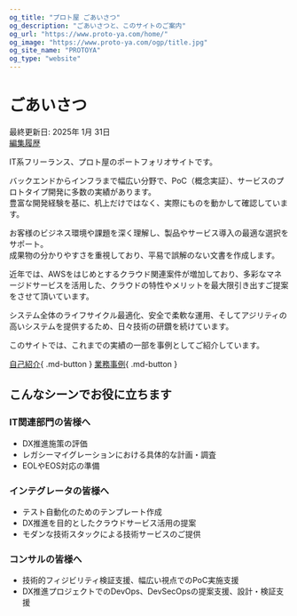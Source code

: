 ```yaml
---
og_title: "プロト屋 ごあいさつ"
og_description: "ごあいさつと、このサイトのご案内"
og_url: "https://www.proto-ya.com/home/"
og_image: "https://www.proto-ya.com/ogp/title.jpg"
og_site_name: "PROTOYA"
og_type: "website"
---
```

# ごあいさつ
<p class="update-date">最終更新日: 2025年 1月 31日</br>
<a class="update-date" target="_blank" href='https://github.com/proto-ya/protoya-mkdocs/commits/main/docs/home.md'>編集履歴</a></p>

IT系フリーランス、プロト屋のポートフォリオサイトです。  

バックエンドからインフラまで幅広い分野で、PoC（概念実証）、サービスのプロトタイプ開発に多数の実績があります。  
豊富な開発経験を基に、机上だけではなく、実際にものを動かして確認しています。  

お客様のビジネス環境や課題を深く理解し、製品やサービス導入の最適な選択をサポート。  
成果物の分かりやすさを重視しており、平易で誤解のない文書を作成します。

近年では、AWSをはじめとするクラウド関連案件が増加しており、多彩なマネージドサービスを活用した、クラウドの特性やメリットを最大限引き出すご提案をさせて頂いています。  

システム全体のライフサイクル最適化、安全で柔軟な運用、そしてアジリティの高いシステムを提供するため、日々技術の研鑽を続けています。  

このサイトでは、これまでの実績の一部を事例としてご紹介しています。

[自己紹介](about.md){ .md-button }
[業務事例](case/index.md){ .md-button }

## こんなシーンでお役に立ちます

### IT関連部門の皆様へ
- DX推進施策の評価
- レガシーマイグレーションにおける具体的な計画・調査
- EOLやEOS対応の準備

### インテグレータの皆様へ
- テスト自動化のためのテンプレート作成
- DX推進を目的としたクラウドサービス活用の提案
- モダンな技術スタックによる技術サービスのご提供

### コンサルの皆様へ
- 技術的フィジビリティ検証支援、幅広い視点でのPoC実施支援
- DX推進プロジェクトでのDevOps、DevSecOpsの提案支援、設計・検証支援
